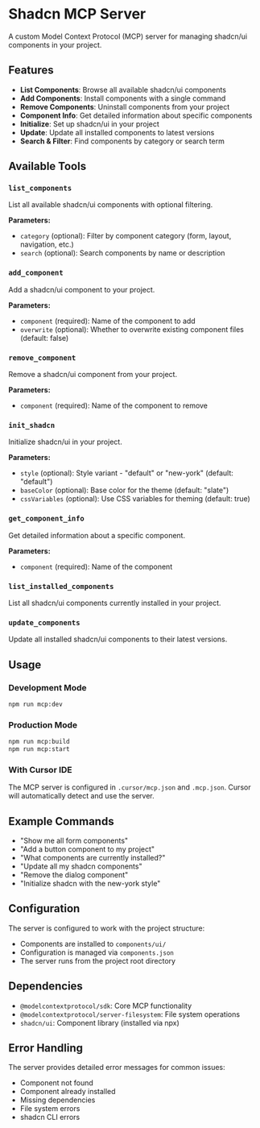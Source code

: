 # Shadcn MCP Server

A custom Model Context Protocol (MCP) server for managing shadcn/ui components in your project.

## Features

- **List Components**: Browse all available shadcn/ui components
- **Add Components**: Install components with a single command
- **Remove Components**: Uninstall components from your project
- **Component Info**: Get detailed information about specific components
- **Initialize**: Set up shadcn/ui in your project
- **Update**: Update all installed components to latest versions
- **Search & Filter**: Find components by category or search term

## Available Tools

### `list_components`
List all available shadcn/ui components with optional filtering.

**Parameters:**
- `category` (optional): Filter by component category (form, layout, navigation, etc.)
- `search` (optional): Search components by name or description

### `add_component`
Add a shadcn/ui component to your project.

**Parameters:**
- `component` (required): Name of the component to add
- `overwrite` (optional): Whether to overwrite existing component files (default: false)

### `remove_component`
Remove a shadcn/ui component from your project.

**Parameters:**
- `component` (required): Name of the component to remove

### `init_shadcn`
Initialize shadcn/ui in your project.

**Parameters:**
- `style` (optional): Style variant - "default" or "new-york" (default: "default")
- `baseColor` (optional): Base color for the theme (default: "slate")
- `cssVariables` (optional): Use CSS variables for theming (default: true)

### `get_component_info`
Get detailed information about a specific component.

**Parameters:**
- `component` (required): Name of the component

### `list_installed_components`
List all shadcn/ui components currently installed in your project.

### `update_components`
Update all installed shadcn/ui components to their latest versions.

## Usage

### Development Mode
```bash
npm run mcp:dev
```

### Production Mode
```bash
npm run mcp:build
npm run mcp:start
```

### With Cursor IDE
The MCP server is configured in `.cursor/mcp.json` and `.mcp.json`. Cursor will automatically detect and use the server.

## Example Commands

- "Show me all form components"
- "Add a button component to my project"
- "What components are currently installed?"
- "Update all my shadcn components"
- "Remove the dialog component"
- "Initialize shadcn with the new-york style"

## Configuration

The server is configured to work with the project structure:
- Components are installed to `components/ui/`
- Configuration is managed via `components.json`
- The server runs from the project root directory

## Dependencies

- `@modelcontextprotocol/sdk`: Core MCP functionality
- `@modelcontextprotocol/server-filesystem`: File system operations
- `shadcn/ui`: Component library (installed via npx)

## Error Handling

The server provides detailed error messages for common issues:
- Component not found
- Component already installed
- Missing dependencies
- File system errors
- shadcn CLI errors
